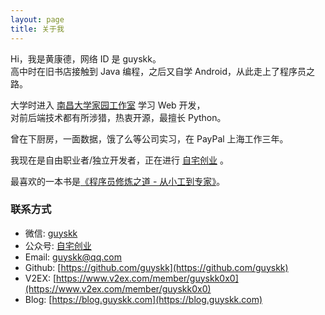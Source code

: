 ```yaml
---
layout: page
title: 关于我
---
```


Hi，我是黄康德，网络 ID 是 guyskk。  
高中时在旧书店接触到 Java 编程，之后又自学 Android，从此走上了程序员之路。  

大学时进入 [南昌大学家园工作室](https://github.com/ncuhome) 学习 Web 开发，  
对前后端技术都有所涉猎，热衷开源，最擅长 Python。

曾在下厨房，一面数据，饿了么等公司实习，在 PayPal 上海工作三年。

我现在是自由职业者/独立开发者，正在进行 [自宅创业](/notes/onebiz-begin) 。

最喜欢的一本书是[《程序员修炼之道 - 从小工到专家》](https://book.douban.com/subject/6880016/)。

### 联系方式

- 微信: [guyskk](/static/about/guyskk-qrcode.jpg)
- 公众号: [自宅创业](/static/about/anyant-qrcode.jpg)
- Email: guyskk@qq.com
- Github: [https://github.com/guyskk](https://github.com/guyskk)  
- V2EX: [https://www.v2ex.com/member/guyskk0x0](https://www.v2ex.com/member/guyskk0x0)
- Blog: [https://blog.guyskk.com](https://blog.guyskk.com)
